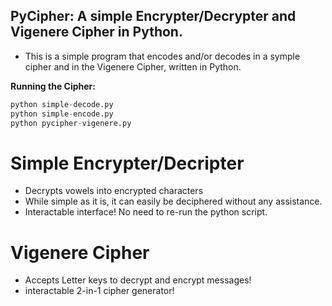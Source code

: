 PyCipher: A simple Encrypter/Decrypter and Vigenere Cipher in Python.
------------------------------------------------------------------
- This is a simple program that encodes and/or decodes in a symple cipher and in the Vigenere Cipher, written in Python.

**Running the Cipher:**
```py
python simple-decode.py
python simple-encode.py
python pycipher-vigenere.py
```

Simple Encrypter/Decripter
=============================

- Decrypts vowels into encrypted characters
- While simple as it is, it can easily be deciphered without any assistance.
- Interactable interface! No need to re-run the python script.

Vigenere Cipher
=============================

- Accepts Letter keys to decrypt and encrypt messages!
- interactable 2-in-1 cipher generator!